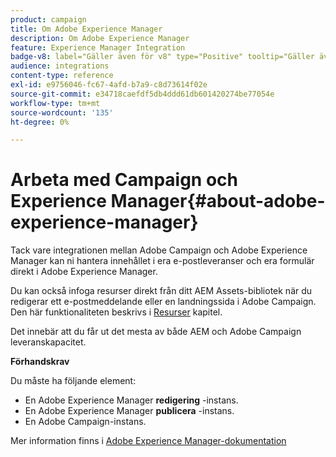 ```yaml
---
product: campaign
title: Om Adobe Experience Manager
description: Om Adobe Experience Manager
feature: Experience Manager Integration
badge-v8: label="Gäller även för v8" type="Positive" tooltip="Gäller även Campaign v8"
audience: integrations
content-type: reference
exl-id: e9756046-fc67-4afd-b7a9-c8d73614f02e
source-git-commit: e34718caefdf5db4ddd61db601420274be77054e
workflow-type: tm+mt
source-wordcount: '135'
ht-degree: 0%

---
```


# Arbeta med Campaign och Experience Manager{#about-adobe-experience-manager}



Tack vare integrationen mellan Adobe Campaign och Adobe Experience Manager kan ni hantera innehållet i era e-postleveranser och era formulär direkt i Adobe Experience Manager.

Du kan också infoga resurser direkt från ditt AEM Assets-bibliotek när du redigerar ett e-postmeddelande eller en landningssida i Adobe Campaign. Den här funktionaliteten beskrivs i [Resurser](../../integrations/using/sharing-assets-with-adobe-experience-cloud.md) kapitel.

Det innebär att du får ut det mesta av både AEM och Adobe Campaign leveranskapacitet.

**Förhandskrav**

Du måste ha följande element:

* En Adobe Experience Manager **redigering** -instans.
* En Adobe Experience Manager **publicera** -instans.
* En Adobe Campaign-instans.

Mer information finns i [Adobe Experience Manager-dokumentation](https://experienceleague.adobe.com/docs/experience-manager-65/classic-ui/campaign/classic-personalization-ac-campaign.html)

